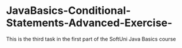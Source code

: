 # JavaBasics-Conditional-Statements-Advanced-Exercise-
This is the third task in the first part of the SoftUni Java Basics course
